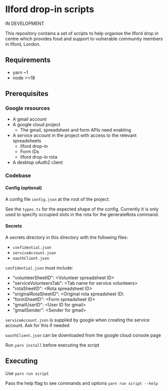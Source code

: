 # Ilford drop-in scripts

IN DEVELOPMENT

This repository contains a set of scripts to help organise the Ilford drop in centre which provides food and support to vulnerable community members in Ilford, London.

## Requirements

- yarn ~1
- node >=18

## Prerequisites

### Google resources

- A gmail account
- A google cloud project
  - The gmail, spreadsheet and form APIs need enabling
- A service account in the project with access to the relevant spreadsheets
  - Ilford drop-in
  - Form IDs
  - Ilford drop-in rota
- A desktop oAuth2 client

### Codebase

#### Config (optional)

A config file `config.json` at the root of the project.

See the `types.ts` for the expected shape of the config. Currently it is only used to specify occupied slots in the rota for the generateRota command.

#### Secrets

A secrets directory in this directory with the following files:

- `confidential.json`
- `serviceAccount.json`
- `oauthClient.json`

`confidential.json` must include:

- "volunteerSheetID": \<Volunteer spreadsheet ID\>
- "serviceVolunteersTab": \<Tab name for service volunteers\>
- "rotaSheetID": \<Rota spreadsheet ID\>
- "originalRotaSheetID": \<Original rota spreadsheet ID\
- "formSheetID": \<Form spreadsheet ID\>
- "gmailUserID": \<User ID for gmail\>
- "gmailSender": \<Sender for gmail\>

`serviceAccount.json` is supplied by google when creating the service account. Ask for this if needed

`oauthClient.json` can be downloaded from the google cloud console page

Run `yarn install` before executing the script

## Executing

Use `yarn run script`

Pass the help flag to see commands and options `yarn run script --help`
